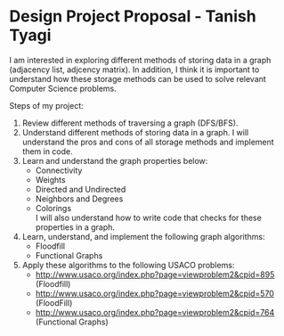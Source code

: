 # Design Project Proposal - Tanish Tyagi

I am interested in exploring different methods of storing data in a graph (adjacency list, adjcency matrix). In addition, I think it is important to understand how these storage methods can be used to solve relevant Computer Science problems.

Steps of my project:
1. Review different methods of traversing a graph (DFS/BFS).
2. Understand different methods of storing data in a graph. I will understand the pros and cons of all storage methods and implement them in code.
3. Learn and understand the graph properties below:
   - Connectivity
   - Weights
   - Directed and Undirected
   - Neighbors and Degrees
   - Colorings <br>
I will also understand how to write code that checks for these properties in a graph.
4. Learn, understand, and implement the following graph algorithms:
   - Floodfill
   - Functional Graphs
5. Apply these algorithms to the following USACO problems:
    - http://www.usaco.org/index.php?page=viewproblem2&cpid=895 (Floodfill)
    - http://www.usaco.org/index.php?page=viewproblem2&cpid=570 (FloodFill)
    - http://www.usaco.org/index.php?page=viewproblem2&cpid=764 (Functional Graphs)
